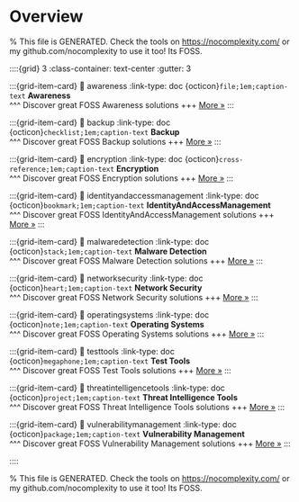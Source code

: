 # Overview 

% This file is GENERATED. Check the tools on https://nocomplexity.com/ or my github.com/nocomplexity to use it too! Its FOSS. 

::::{grid} 3
:class-container: text-center
:gutter: 3 

:::{grid-item-card}
:link: awareness
:link-type: doc
{octicon}`file;1em;caption-text` **Awareness**        
^^^
Discover great FOSS Awareness solutions
+++
[More »](awareness)
:::

:::{grid-item-card}
:link: backup
:link-type: doc
{octicon}`checklist;1em;caption-text` **Backup**        
^^^
Discover great FOSS Backup solutions
+++
[More »](backup)
:::

:::{grid-item-card}
:link: encryption
:link-type: doc
{octicon}`cross-reference;1em;caption-text` **Encryption**        
^^^
Discover great FOSS Encryption solutions
+++
[More »](encryption)
:::

:::{grid-item-card}
:link: identityandaccessmanagement
:link-type: doc
{octicon}`bookmark;1em;caption-text` **IdentityAndAccessManagement**        
^^^
Discover great FOSS IdentityAndAccessManagement solutions
+++
[More »](identityandaccessmanagement)
:::

:::{grid-item-card}
:link: malwaredetection
:link-type: doc
{octicon}`stack;1em;caption-text` **Malware Detection**        
^^^
Discover great FOSS Malware Detection solutions
+++
[More »](malwaredetection)
:::

:::{grid-item-card}
:link: networksecurity
:link-type: doc
{octicon}`heart;1em;caption-text` **Network Security**        
^^^
Discover great FOSS Network Security solutions
+++
[More »](networksecurity)
:::

:::{grid-item-card}
:link: operatingsystems
:link-type: doc
{octicon}`note;1em;caption-text` **Operating Systems**        
^^^
Discover great FOSS Operating Systems solutions
+++
[More »](operatingsystems)
:::

:::{grid-item-card}
:link: testtools
:link-type: doc
{octicon}`megaphone;1em;caption-text` **Test Tools**        
^^^
Discover great FOSS Test Tools solutions
+++
[More »](testtools)
:::

:::{grid-item-card}
:link: threatintelligencetools
:link-type: doc
{octicon}`project;1em;caption-text` **Threat Intelligence Tools**        
^^^
Discover great FOSS Threat Intelligence Tools solutions
+++
[More »](threatintelligencetools)
:::

:::{grid-item-card}
:link: vulnerabilitymanagement
:link-type: doc
{octicon}`package;1em;caption-text` **Vulnerability Management**        
^^^
Discover great FOSS Vulnerability Management solutions
+++
[More »](vulnerabilitymanagement)
:::

::::

% This file is GENERATED. Check the tools on https://nocomplexity.com/ or my github.com/nocomplexity to use it too! Its FOSS. 

